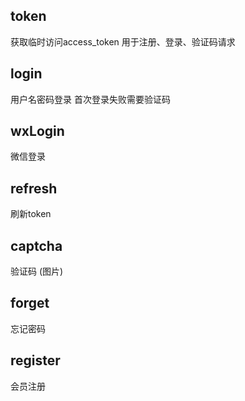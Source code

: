 ## token
获取临时访问access_token
用于注册、登录、验证码请求

## login
用户名密码登录
首次登录失败需要验证码

## wxLogin
微信登录

## refresh
刷新token

## captcha
验证码 (图片)

## forget
忘记密码

## register
会员注册